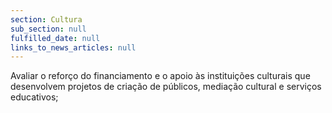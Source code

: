 ```yaml
---
section: Cultura
sub_section: null
fulfilled_date: null
links_to_news_articles: null
---
```


Avaliar o reforço do financiamento e o apoio às instituições culturais que desenvolvem projetos de criação de públicos, mediação cultural e serviços educativos;